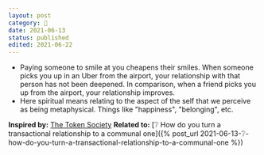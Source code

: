 ```yaml
---
layout: post
category: 🌰
date: 2021-06-13
status: published
edited: 2021-06-22
---
```

 - Paying someone to smile at you cheapens their smiles. When someone picks you up in an Uber from the airport, your relationship with that person has not been deepened. In comparison, when a friend picks you up from the airport, your relationship improves.
- Here spiritual means relating to the aspect of the self that we perceive as being metaphysical. Things like "happiness", "belonging", etc.

**Inspired by:** [The Token Society](https://www.drorpoleg.com/the-token-society/)
**Related to:** [❔ How do you turn a transactional relationship to a communal one]({% post_url 2021-06-13-❔-how-do-you-turn-a-transactional-relationship-to-a-communal-one %})